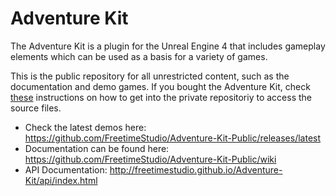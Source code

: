 # Adventure Kit 


The Adventure Kit is a plugin for the Unreal Engine 4 that includes gameplay elements which can be used as a basis for a variety of games.

This is the public repository for all unrestricted content, such as the documentation and demo games. If you bought the Adventure Kit, check [these](https://github.com/FreetimeStudio/Adventure-Kit-Public/wiki/Setup) instructions on how to get into the private repositoriy to access the source files.

* Check the latest demos here: https://github.com/FreetimeStudio/Adventure-Kit-Public/releases/latest
* Documentation can be found here: https://github.com/FreetimeStudio/Adventure-Kit-Public/wiki
* API Documentation: http://freetimestudio.github.io/Adventure-Kit/api/index.html
